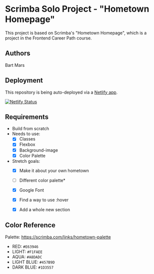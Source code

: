 # Scrimba Solo Project - "Hometown Homepage"
This project is based on Scrimba's "Hometown Homepage", which is a project in the Frontend Career Path course. 

## Authors
Bart Mars

## Deployment
This repository is being auto-deployed via a [Netlify app](https://astonishing-queijadas-cc6274.netlify.app).

[![Netlify Status](https://api.netlify.com/api/v1/badges/d19a7bb5-e0ea-4040-98d8-1ccaa2686236/deploy-status)](https://app.netlify.com/sites/astonishing-queijadas-cc6274/deploys)

## Requirements
* Build from scratch
* Needs to use:
    * [x] Classes
    * [x] Flexbox
    * [x] Background-image
    * [x] Color Palette
* Stretch goals:
    * [x] Make it about your own hometown
    * [ ] Different color palette*
    * [x] Google Font
    * [x] Find a way to use :hover
    * [x] Add a whole new section



## Color Reference
Palette: https://scrimba.com/links/hometown-palette

* RED: `#E63946`
* LIGHT: `#F1FAEE`
* AQUA: `#A8DADC`
* LIGHT BLUE: `#457B9D`
* DARK BLUE: `#1D3557`
